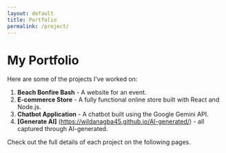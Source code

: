 ```yaml
---
layout: default
title: Portfolio
permalink: /project/
---
```


# My Portfolio

Here are some of the projects I've worked on:

1. **Beach Bonfire Bash** - A website for an event.
2. **E-commerce Store** - A fully functional online store built with React and Node.js.
3. **Chatbot Application** - A chatbot built using the Google Gemini API.
4. **[Generate AI]** (https://wildanagba45.github.io/AI-generated/) - all captured through AI-generated.


Check out the full details of each project on the following pages.
